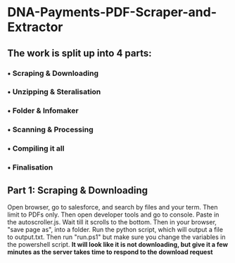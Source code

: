 # DNA-Payments-PDF-Scraper-and-Extractor

## The work is split up into 4 parts:
### • Scraping & Downloading
### • Unzipping & Steralisation
### • Folder & Infomaker
### • Scanning & Processing
### • Compiling it all
### • Finalisation









## Part 1: Scraping & Downloading
Open browser, go to salesforce, and search by files and your term. Then limit to PDFs only. 
Then open developer tools and go to console.
Paste in the autoscroller.js.
Wait till it scrolls to the bottom.
Then in your browser, "save page as", into a folder.
Run the python script, which will output a file to output.txt.
Then run "run.ps1" but make sure you change the variables in the powershell script. 
**It will look like it is not downloading, but give it a few minutes as the server takes time to respond to the download request**



